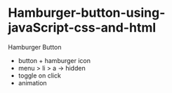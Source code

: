# Hamburger-button-using-javaScript-css-and-html
Hamburger Button

-   button + hamburger icon
-   menu > li > a -> hidden
-   toggle on click
-   animation
